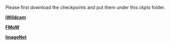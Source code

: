Please first download the checkpoints and put them under this *ckpts* folder.

[**iWildcam**](https://hkustconnect-my.sharepoint.com/:f:/g/personal/wxieai_connect_ust_hk/ElA73hZ8UAlMgzmjIy99ycgBhVhja4P3u7SmjjRyjmWtXQ?e=s9OPaz)

[**FMoW**](https://hkustconnect-my.sharepoint.com/:f:/g/personal/wxieai_connect_ust_hk/EiB1b_999MdDkg7eDyvozeUB24wpPAnxjt7_2AUoNSn-iA?e=SyEFTJ)

[**ImageNet**](https://hkustconnect-my.sharepoint.com/:u:/g/personal/wxieai_connect_ust_hk/EeayiBbm8UVBrqVCiDsD6cIBkRq-sgkO7MCIHIQz_O3tCQ?e=AQR5QE)


